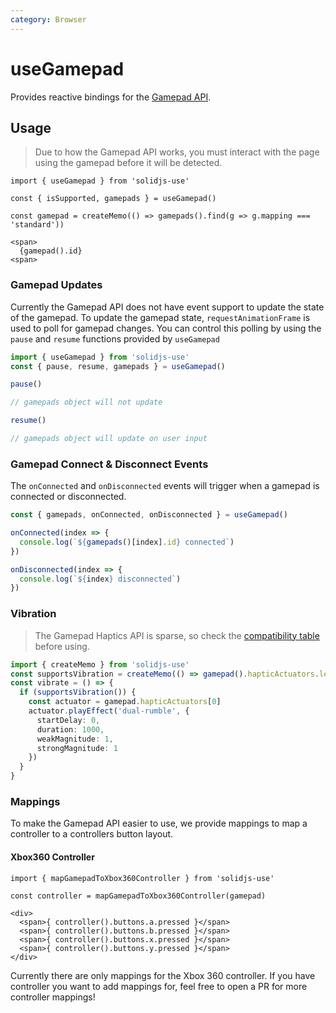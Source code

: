 ```yaml
---
category: Browser
---
```


# useGamepad

Provides reactive bindings for the [Gamepad API](https://developer.mozilla.org/en-US/docs/Web/API/Gamepad_API).

## Usage

> Due to how the Gamepad API works, you must interact with the page using the gamepad before it will be detected.

```tsx
import { useGamepad } from 'solidjs-use'

const { isSupported, gamepads } = useGamepad()

const gamepad = createMemo(() => gamepads().find(g => g.mapping === 'standard'))

<span>
  {gamepad().id}
<span>
```

### Gamepad Updates

Currently the Gamepad API does not have event support to update the state of the gamepad. To update the gamepad state, `requestAnimationFrame` is used to poll for gamepad changes. You can control this polling by using the `pause` and `resume` functions provided by `useGamepad`

```ts
import { useGamepad } from 'solidjs-use'
const { pause, resume, gamepads } = useGamepad()

pause()

// gamepads object will not update

resume()

// gamepads object will update on user input
```

### Gamepad Connect & Disconnect Events

The `onConnected` and `onDisconnected` events will trigger when a gamepad is connected or disconnected.

```ts
const { gamepads, onConnected, onDisconnected } = useGamepad()

onConnected(index => {
  console.log(`${gamepads()[index].id} connected`)
})

onDisconnected(index => {
  console.log(`${index} disconnected`)
})
```

### Vibration

> The Gamepad Haptics API is sparse, so check the [compatibility table](https://developer.mozilla.org/en-US/docs/Web/API/GamepadHapticActuator#browser_compatibility) before using.

```ts
import { createMemo } from 'solidjs-use'
const supportsVibration = createMemo(() => gamepad().hapticActuators.length > 0)
const vibrate = () => {
  if (supportsVibration()) {
    const actuator = gamepad.hapticActuators[0]
    actuator.playEffect('dual-rumble', {
      startDelay: 0,
      duration: 1000,
      weakMagnitude: 1,
      strongMagnitude: 1
    })
  }
}
```

### Mappings

To make the Gamepad API easier to use, we provide mappings to map a controller to a controllers button layout.

#### Xbox360 Controller

```tsx
import { mapGamepadToXbox360Controller } from 'solidjs-use'

const controller = mapGamepadToXbox360Controller(gamepad)

<div>
  <span>{ controller().buttons.a.pressed }</span>
  <span>{ controller().buttons.b.pressed }</span>
  <span>{ controller().buttons.x.pressed }</span>
  <span>{ controller().buttons.y.pressed }</span>
</div>
```

Currently there are only mappings for the Xbox 360 controller. If you have controller you want to add mappings for, feel free to open a PR for more controller mappings!
